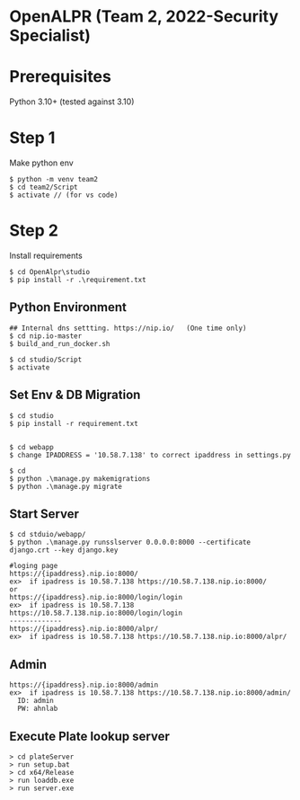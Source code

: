 # OpenALPR (Team 2, 2022-Security Specialist)

# Prerequisites
Python 3.10+ (tested against 3.10)


# Step 1
Make python env
```
$ python -m venv team2 
$ cd team2/Script
$ activate // (for vs code)
```
# Step 2 
Install requirements
```
$ cd OpenAlpr\studio
$ pip install -r .\requirement.txt 
```


## Python Environment
```
## Internal dns settting. https://nip.io/   (One time only)
$ cd nip.io-master
$ build_and_run_docker.sh

$ cd studio/Script
$ activate
```
## Set Env & DB Migration
```
$ cd studio
$ pip install -r requirement.txt


$ cd webapp
$ change IPADDRESS = '10.58.7.138' to correct ipaddress in settings.py

$ cd
$ python .\manage.py makemigrations
$ python .\manage.py migrate   
```


## Start Server
```
$ cd stduio/webapp/
$ python .\manage.py runsslserver 0.0.0.0:8000 --certificate django.crt --key django.key

#loging page
https://{ipaddress}.nip.io:8000/
ex>  if ipadress is 10.58.7.138 https://10.58.7.138.nip.io:8000/
or
https://{ipaddress}.nip.io:8000/login/login
ex>  if ipadress is 10.58.7.138 https://10.58.7.138.nip.io:8000/login/login
-------------
https://{ipaddress}.nip.io:8000/alpr/
ex>  if ipadress is 10.58.7.138 https://10.58.7.138.nip.io:8000/alpr/
```

## Admin
```
https://{ipaddress}.nip.io:8000/admin
ex>  if ipadress is 10.58.7.138 https://10.58.7.138.nip.io:8000/admin/
  ID: admin
  PW: ahnlab
```

## Execute Plate lookup server 
```
> cd plateServer
> run setup.bat
> cd x64/Release
> run loaddb.exe
> run server.exe
```
